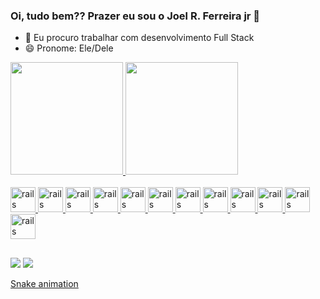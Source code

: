 ### Oi, tudo bem?? Prazer eu sou o Joel R. Ferreira jr 👋

<!--
**JoelRFJunior/JoelRFJunior** is a ✨ _special_ ✨ repository because its `README.md` (this file) appears on your GitHub profile.

Here are some ideas to get you started:


-->

- 👯 Eu procuro trabalhar com desenvolvimento Full Stack
- 😄 Pronome: Ele/Dele

<div>
  <a href="https://github.com/JoelRFJunior">
  <img height="180em" src="https://github-readme-stats.vercel.app/api?username=JoelRFJunior&show_icons=true&theme=dracula&include_all_commits=true&count_private=true"/>
  <img height="180em" src="https://github-readme-stats.vercel.app/api/top-langs/?username=JoelRFJunior&layout=compact&langs_count=7&theme=dracula"/>
</div>
  <div style="display: inline_block"><br>
  <img src ="https://cdn.jsdelivr.net/gh/devicons/devicon/icons/java/java-original.svg" alt="rails" width="40" height="40" style="max-width:100%;"></img>
<img src ="https://cdn.jsdelivr.net/gh/devicons/devicon/icons/html5/html5-original-wordmark.svg" alt="rails" width="40" height="40" style="max-width:100%;"></img>
<img src ="https://cdn.jsdelivr.net/gh/devicons/devicon/icons/css3/css3-original-wordmark.svg" alt="rails" width="40" height="40" style="max-width:100%;"></img>
<img src ="https://cdn.jsdelivr.net/gh/devicons/devicon/icons/javascript/javascript-original.svg" alt="rails" width="40" height="40" style="max-width:100%;"></img>
<img src ="https://cdn.jsdelivr.net/gh/devicons/devicon/icons/git/git-original.svg" alt="rails" width="40" height="40" style="max-width:100%;"></img>
<img src ="https://cdn.jsdelivr.net/gh/devicons/devicon/icons/angularjs/angularjs-original.svg" alt="rails" width="40" height="40" style="max-width:100%;"></img>
<img src ="https://cdn.jsdelivr.net/gh/devicons/devicon/icons/bootstrap/bootstrap-plain-wordmark.svg" alt="rails" width="40" height="40" style="max-width:100%;"></img>
<img src ="https://cdn.jsdelivr.net/gh/devicons/devicon/icons/figma/figma-original.svg" alt="rails" width="40" height="40" style="max-width:100%;"></img>
<img src ="https://cdn.jsdelivr.net/gh/devicons/devicon/icons/spring/spring-original.svg" alt="rails" width="40" height="40" style="max-width:100%;"></img>
<img src ="https://cdn.jsdelivr.net/gh/devicons/devicon/icons/typescript/typescript-original.svg" alt="rails" width="40" height="40" style="max-width:100%;"></img>
<img src ="https://cdn.jsdelivr.net/gh/devicons/devicon/icons/mysql/mysql-original.svg" alt="rails" width="40" height="40" style="max-width:100%;"></img>
<img src ="https://cdn.jsdelivr.net/gh/devicons/devicon/icons/heroku/heroku-original.svg" alt="rails" width="40" height="40" style="max-width:100%;"></img>
</div>

##

<div> 
 
  <a href = "mailto:joeljr_jc@hotmail.com"><img src="https://img.shields.io/badge/Microsoft_Outlook-0078D4?style=for-the-badge&logo=microsoft-outlook&logoColor=white" target="_blank"></a>
  <a href="www.linkedin.com/in/joelrfjunior
" target="_blank"><img src="https://img.shields.io/badge/-LinkedIn-%230077B5?style=for-the-badge&logo=linkedin&logoColor=white" target="_blank"></a> 
 
 [Snake animation](https://github.com/JoelRFJunior/JoelRFJunior/blob/output/github-contribution-grid-snake.svg)
 
</div>

